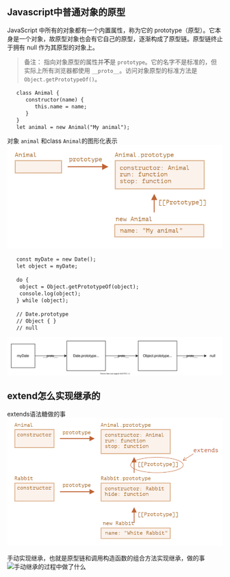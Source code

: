 ## Javascript中普通对象的原型

JavaScript 中所有的对象都有一个内置属性，称为它的 prototype（原型）。它本身是一个对象，故原型对象也会有它自己的原型，逐渐构成了原型链。原型链终止于拥有 null 作为其原型的对象上。

> 备注： 指向对象原型的属性并**不**是 `prototype`。它的名字不是标准的，但实际上所有浏览器都使用 `__proto__`。访问对象原型的标准方法是 `Object.getPrototypeOf()`。

```
   class Animal { 
      constructor(name) {
         this.name = name;
      }
   }
   let animal = new Animal("My animal");
```
   对象 `animal` 和class `Animal`的图形化表示
   ![类对象](../Pictures/类的原型链.jpg "图形化")

```
   const myDate = new Date();
   let object = myDate;

   do {
    object = Object.getPrototypeOf(object);
    console.log(object);
   } while (object);

   // Date.prototype
   // Object { }
   // null
```
![对象实例包含的原型链](../Pictures/mydate-prototype-chain.svg "原型链")

## extend怎么实现继承的
  extends语法糖做的事
  ![extends实现继承的过程中做了什么](../Pictures/whatextendsdo.png "what extends do")
  
  手动实现继承，也就是原型链和调用构造函数的组合方法实现继承，做的事
  ![手动继承的过程中做了什么](../Pictures/画手动继承原型链.png "without Syntactic sugar")